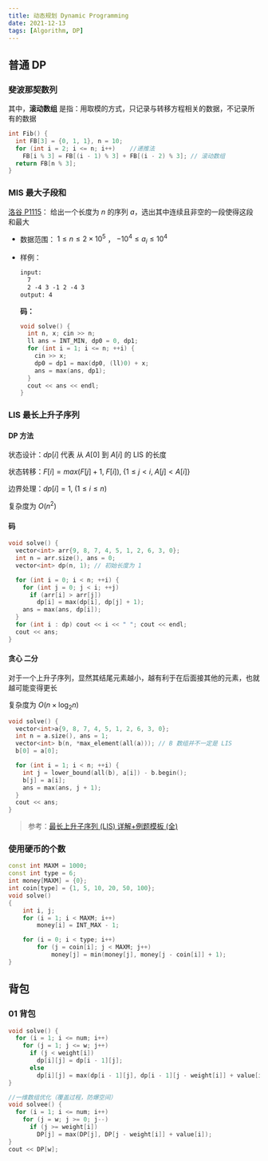 ```yaml
---
title: 动态规划 Dynamic Programming
date: 2021-12-13
tags: [Algorithm, DP]
---
```


## 普通 DP

### 斐波那契数列

其中，**滚动数组** 是指：用取模的方式，只记录与转移方程相关的数据，不记录所有的数据

```cpp
int Fib() {
  int FB[3] = {0, 1, 1}, n = 10;
  for (int i = 2; i <= n; i++)    //递推法
    FB[i % 3] = FB[(i - 1) % 3] + FB[(i - 2) % 3]; // 滚动数组
  return FB[n % 3];
}
```

### MIS 最大子段和

[洛谷 P1115](https://www.luogu.com.cn/problem/P1115)： 给出一个长度为 $n$ 的序列 $a$，选出其中连续且非空的一段使得这段和最大

- 数据范围： $1 \leq n \leq 2 \times 10^5$ ， $-10^4 \leq a_i \leq 10^4$

- 样例：
  ```txt
  input:
    7
    2 -4 3 -1 2 -4 3
  output: 4
  ```
  **码：**
  ```cpp
  void solve() {
    int n, x; cin >> n;
    ll ans = INT_MIN, dp0 = 0, dp1;
    for (int i = 1; i <= n; ++i) {
      cin >> x;
      dp0 = dp1 = max(dp0, (ll)0) + x;
      ans = max(ans, dp1);
    }
    cout << ans << endl;
  }
  ```

### LIS 最长上升子序列

#### DP 方法

状态设计：$dp[i]$ 代表 从 $A[0]$ 到 $A[i]$ 的 LIS 的长度

状态转移：$F[i] = max (F[j]+1,\; F[i]) ,\; \{1 \leq j < i, \; A[j] < A[i] \}$

边界处理：$dp[i] = 1 ,\; (1 \leq i \leq n)$

复杂度为 $O(n^2)$

#### 码

```cpp
void solve() {
  vector<int> arr{9, 8, 7, 4, 5, 1, 2, 6, 3, 0};
  int n = arr.size(), ans = 0;
  vector<int> dp(n, 1); // 初始长度为 1

  for (int i = 0; i < n; ++i) {
    for (int j = 0; j < i; ++j)
      if (arr[i] > arr[j])
        dp[i] = max(dp[i], dp[j] + 1);
    ans = max(ans, dp[i]);
  }
  for (int i : dp) cout << i << " "; cout << endl;
  cout << ans;
}
```

#### 贪心 二分

对于一个上升子序列，显然其结尾元素越小，越有利于在后面接其他的元素，也就越可能变得更长

复杂度为 $O(n \times \log_2n)$

```cpp
void solve() {
  vector<int>a{9, 8, 7, 4, 5, 1, 2, 6, 3, 0};
  int n = a.size(), ans = 1;
  vector<int> b(n, *max_element(all(a))); // B 数组并不一定是 LIS
  b[0] = a[0];

  for (int i = 1; i < n; ++i) {
    int j = lower_bound(all(b), a[i]) - b.begin();
    b[j] = a[i];
    ans = max(ans, j + 1);
  }
  cout << ans;
}
```

> 参考：[最长上升子序列 (LIS) 详解+例题模板 (全)](https://blog.csdn.net/lxt_Lucia/article/details/81206439)

### 使用硬币的个数

```cpp
const int MAXM = 1000;
const int type = 6;
int money[MAXM] = {0};
int coin[type] = {1, 5, 10, 20, 50, 100};
void solve()
{
    int i, j;
    for (i = 1; i < MAXM; i++)
        money[i] = INT_MAX - 1;

    for (i = 0; i < type; i++)
        for (j = coin[i]; j < MAXM; j++)
            money[j] = min(money[j], money[j - coin[i]] + 1);
}
```

## 背包

### 01 背包

```cpp
void solve() {
  for (i = 1; i <= num; i++)
    for (j = 1; j <= w; j++)
      if (j < weight[i])
        dp[i][j] = dp[i - 1][j];
      else
        dp[i][j] = max(dp[i - 1][j], dp[i - 1][j - weight[i]] + value[i]);
}

//一维数组优化（覆盖过程，防爆空间）
void solvee() {
  for (i = 1; i <= num; i++)
    for (j = w; j >= 0; j--)
      if (j >= weight[i])
        DP[j] = max(DP[j], DP[j - weight[i]] + value[i]);
}
cout << DP[w];
```
